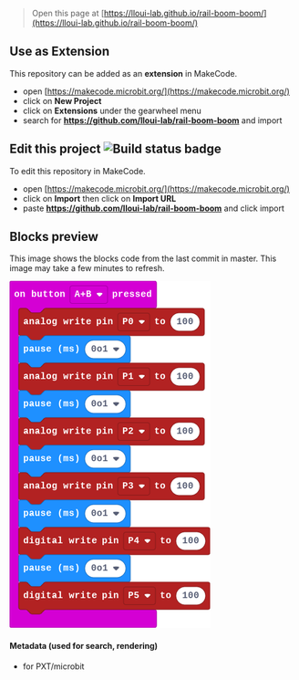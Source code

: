 
> Open this page at [https://lloui-lab.github.io/rail-boom-boom/](https://lloui-lab.github.io/rail-boom-boom/)

## Use as Extension

This repository can be added as an **extension** in MakeCode.

* open [https://makecode.microbit.org/](https://makecode.microbit.org/)
* click on **New Project**
* click on **Extensions** under the gearwheel menu
* search for **https://github.com/lloui-lab/rail-boom-boom** and import

## Edit this project ![Build status badge](https://github.com/lloui-lab/rail-boom-boom/workflows/MakeCode/badge.svg)

To edit this repository in MakeCode.

* open [https://makecode.microbit.org/](https://makecode.microbit.org/)
* click on **Import** then click on **Import URL**
* paste **https://github.com/lloui-lab/rail-boom-boom** and click import

## Blocks preview

This image shows the blocks code from the last commit in master.
This image may take a few minutes to refresh.

![A rendered view of the blocks](https://github.com/lloui-lab/rail-boom-boom/raw/master/.github/makecode/blocks.png)

#### Metadata (used for search, rendering)

* for PXT/microbit
<script src="https://makecode.com/gh-pages-embed.js"></script><script>makeCodeRender("{{ site.makecode.home_url }}", "{{ site.github.owner_name }}/{{ site.github.repository_name }}");</script>
